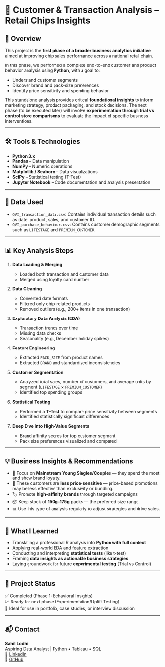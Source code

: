 # 🧠 Customer & Transaction Analysis – Retail Chips Insights

## 📌 Overview

This project is the **first phase of a broader business analytics initiative** aimed at improving chip sales performance across a national retail chain.

In this phase, we performed a complete end-to-end customer and product behavior analysis using **Python**, with a goal to:
- Understand customer segments
- Discover brand and pack-size preferences
- Identify price sensitivity and spending behavior

This standalone analysis provides critical **foundational insights** to inform marketing strategy, product packaging, and stock decisions. The next phase (to be executed later) will involve **experimentation through trial vs control store comparisons** to evaluate the impact of specific business interventions.

---

## 🛠️ Tools & Technologies

- **Python 3.x**
- **Pandas** – Data manipulation
- **NumPy** – Numeric operations
- **Matplotlib / Seaborn** – Data visualizations
- **SciPy** – Statistical testing (T-Test)
- **Jupyter Notebook** – Code documentation and analysis presentation

---

## 📂 Data Used

- `QVI_transaction_data.csv`: Contains individual transaction details such as date, product, sales, and customer ID.
- `QVI_purchase_behaviour.csv`: Contains customer demographic segments such as `LIFESTAGE` and `PREMIUM_CUSTOMER`.

---

## 📊 Key Analysis Steps

1. **Data Loading & Merging**
   - Loaded both transaction and customer data
   - Merged using loyalty card number

2. **Data Cleaning**
   - Converted date formats
   - Filtered only chip-related products
   - Removed outliers (e.g., 200+ items in one transaction)

3. **Exploratory Data Analysis (EDA)**
   - Transaction trends over time
   - Missing data checks
   - Seasonality (e.g., December holiday spikes)

4. **Feature Engineering**
   - Extracted `PACK_SIZE` from product names
   - Extracted `BRAND` and standardized inconsistencies

5. **Customer Segmentation**
   - Analyzed total sales, number of customers, and average units by segment (`LIFESTAGE` × `PREMIUM_CUSTOMER`)
   - Identified top spending groups

6. **Statistical Testing**
   - Performed a **T-Test** to compare price sensitivity between segments
   - Identified statistically significant differences

7. **Deep Dive into High-Value Segments**
   - Brand affinity scores for top customer segment
   - Pack size preferences visualized and compared

---

## 💡 Business Insights & Recommendations

- 🎯 Focus on **Mainstream Young Singles/Couples** — they spend the most and show brand loyalty.
- 💸 These customers are **less price-sensitive** — price-based promotions may be less effective than exclusivity or bundling.
- 🏷️ Promote **high-affinity brands** through targeted campaigns.
- 📦 Keep stock of **150g–175g** packs — the preferred size range.
- 📊 Use this type of analysis regularly to adjust strategies and drive sales.

---

## 🧠 What I Learned

- Translating a professional R analysis into **Python with full context**
- Applying real-world EDA and feature extraction
- Conducting and interpreting **statistical tests** (like t-test)
- Framing **data insights as actionable business strategies**
- Laying groundwork for future **experimental testing** (Trial vs Control)

---

## 📁 Project Status

✅ Completed (Phase 1: Behavioral Insights)  
📈 Ready for next phase (Experimentation/Uplift Testing)  
📄 Ideal for use in portfolio, case studies, or interview discussion

---

## 📬 Contact

**Sahil Lodhi**  
Aspiring Data Analyst | Python • Tableau • SQL  
🔗 [LinkedIn](https://www.linkedin.com/in/sahil-lodhi/)  
🔗 [GitHub](https://github.com/Sahillodhi29)
